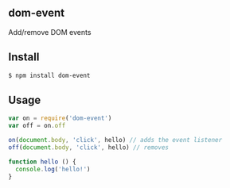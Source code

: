 ## dom-event

Add/remove DOM events

## Install

```bash
$ npm install dom-event
```

## Usage

```js
var on = require('dom-event')
var off = on.off

on(document.body, 'click', hello) // adds the event listener
off(document.body, 'click', hello) // removes

function hello () {
  console.log('hello!')
}
```
